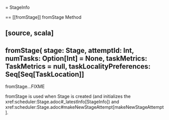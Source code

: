 = StageInfo

== [[fromStage]] fromStage Method

[source, scala]
----
fromStage(
  stage: Stage,
  attemptId: Int,
  numTasks: Option[Int] = None,
  taskMetrics: TaskMetrics = null,
  taskLocalityPreferences: Seq[Seq[TaskLocation]]
----

fromStage...FIXME

fromStage is used when Stage is created (and initializes the xref:scheduler:Stage.adoc#_latestInfo[StageInfo]) and xref:scheduler:Stage.adoc#makeNewStageAttempt[makeNewStageAttempt].
